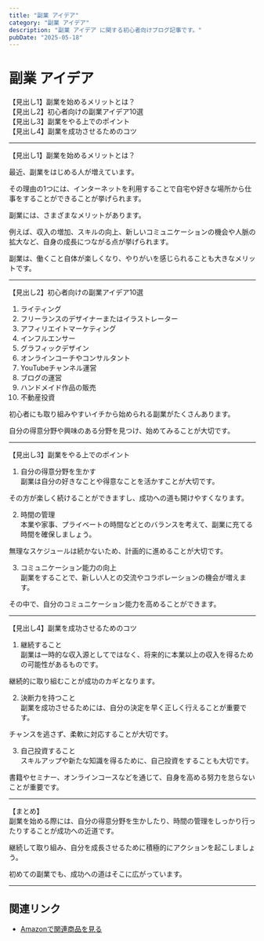 ```yaml
---
title: "副業 アイデア"
category: "副業 アイデア"
description: "副業 アイデア に関する初心者向けブログ記事です。"
pubDate: "2025-05-18"
---
```


# 副業 アイデア

【見出し1】副業を始めるメリットとは？  
【見出し2】初心者向けの副業アイデア10選  
【見出し3】副業をやる上でのポイント  
【見出し4】副業を成功させるためのコツ  

---  

【見出し1】副業を始めるメリットとは？  

最近、副業をはじめる人が増えています。

その理由の1つには、インターネットを利用することで自宅や好きな場所から仕事をすることができることが挙げられます。

副業には、さまざまなメリットがあります。

例えば、収入の増加、スキルの向上、新しいコミュニケーションの機会や人脈の拡大など、自身の成長につながる点が挙げられます。

副業は、働くこと自体が楽しくなり、やりがいを感じられることも大きなメリットです。

  

---  

【見出し2】初心者向けの副業アイデア10選  

1. ライティング  
2. フリーランスのデザイナーまたはイラストレーター  
3. アフィリエイトマーケティング  
4. インフルエンサー  
5. グラフィックデザイン  
6. オンラインコーチやコンサルタント  
7. YouTubeチャンネル運営  
8. ブログの運営  
9. ハンドメイド作品の販売  
10. 不動産投資  

初心者にも取り組みやすいイチから始められる副業がたくさんあります。

自分の得意分野や興味のある分野を見つけ、始めてみることが大切です。

  

---  

【見出し3】副業をやる上でのポイント  

1. 自分の得意分野を生かす  
副業は自分の好きなことや得意なことを活かすことが大切です。

その方が楽しく続けることができますし、成功への道も開けやすくなります。

  

2. 時間の管理  
本業や家事、プライベートの時間などとのバランスを考えて、副業に充てる時間を確保しましょう。

無理なスケジュールは続かないため、計画的に進めることが大切です。

  

3. コミュニケーション能力の向上  
副業をすることで、新しい人との交流やコラボレーションの機会が増えます。

その中で、自分のコミュニケーション能力を高めることができます。

  

---  

【見出し4】副業を成功させるためのコツ  

1. 継続すること  
副業は一時的な収入源としてではなく、将来的に本業以上の収入を得るための可能性があるものです。

継続的に取り組むことが成功のカギとなります。

  

2. 決断力を持つこと  
副業を成功させるためには、自分の決定を早く正しく行えることが重要です。

チャンスを逃さず、柔軟に対応することが大切です。

  

3. 自己投資すること  
スキルアップや新たな知識を得るために、自己投資をすることも大切です。

書籍やセミナー、オンラインコースなどを通じて、自身を高める努力を怠らないことが重要です。

  

--- 

【まとめ】  
副業を始める際には、自分の得意分野を生かしたり、時間の管理をしっかり行ったりすることが成功への近道です。

継続して取り組み、自分を成長させるために積極的にアクションを起こしましょう。

初めての副業でも、成功への道はそこに広がっています。



---

## 関連リンク

- [Amazonで関連商品を見る](https://www.amazon.co.jp/s?k=%E5%89%AF%E6%A5%AD+%E3%82%A2%E3%82%A4%E3%83%87%E3%82%A2&tag=autowritehubai-22)
